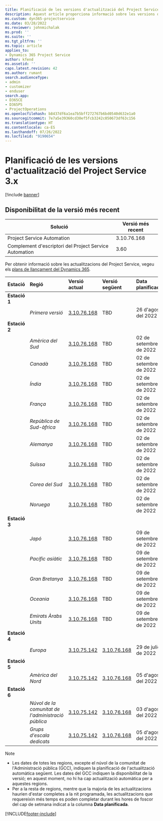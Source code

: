 ```yaml
---
title: Planificació de les versions d'actualització del Project Service 3.x
description: Aquest article proporciona informació sobre les versions disponibles i properes de Dynamics 365 Project Service Automation.
ms.custom: dyn365-projectservice
ms.date: 03/28/2022
ms.reviewer: johnmichalak
ms.prod: ''
ms.suite: ''
ms.tgt_pltfrm: ''
ms.topic: article
applies_to:
- Dynamics 365 Project Service
author: kfend
ms.assetid: ''
caps.latest.revision: 42
ms.author: rumant
search.audienceType:
- admin
- customizer
- enduser
search.app:
- D365CE
- D365PS
- ProjectOperations
ms.openlocfilehash: b8437df6a1ea7b5bff272767b6bd0540d632e1a0
ms.sourcegitcommit: 7e7a5e39360cd30ef5fcb3242c050673df63c156
ms.translationtype: HT
ms.contentlocale: ca-ES
ms.lasthandoff: 07/26/2022
ms.locfileid: "9190654"
---
```

# <a name="update-release-schedule-for-project-service-3x"></a>Planificació de les versions d'actualització del Project Service 3.x

[!include [banner](../includes/psa-now-project-operations.md)]

## <a name="latest-version-availability"></a>Disponibilitat de la versió més recent

| Solució  | Versió més recent |
|-------|----|
| Project Service Automation    | 3.10.76.168 |
| Complement d'escriptori del Project Service Automation                | 3.60          |

Per obtenir informació sobre les actualitzacions del Project Service, vegeu els [plans de llançament del Dynamics 365](/dynamics365/release-plans/). 

| Estació  | Regió | Versió actual | Versió següent |  Data planificada
| :---   | :---   | :---   | :---   |:---   |         
|<strong>Estació 1</strong> | |  |  | |
| | <i>Primera versió</i> | [3.10.76.168](whats-new-ur-45.md) | TBD | 26 d'agost del 2022
|<strong>Estació 2</strong> | |  |  | |
| | <i>Amèrica del Sud</i> | [3.10.76.168](whats-new-ur-45.md) | TBD | 02 de setembre de 2022
| | <i>Canadà</i> | [3.10.76.168](whats-new-ur-45.md) | TBD | 02 de setembre de 2022
| | <i>Índia</i> | [3.10.76.168](whats-new-ur-45.md) | TBD | 02 de setembre de 2022
| | <i>França</i> | [3.10.76.168](whats-new-ur-45.md) | TBD | 02 de setembre de 2022
| | <i>República de Sud-àfrica</i> | [3.10.76.168](whats-new-ur-45.md) | TBD | 02 de setembre de 2022
| | <i>Alemanya</i> | [3.10.76.168](whats-new-ur-45.md) | TBD | 02 de setembre de 2022
| | <i>Suïssa</i> | [3.10.76.168](whats-new-ur-45.md) | TBD | 02 de setembre de 2022
| | <i>Corea del Sud</i> | [3.10.76.168](whats-new-ur-45.md) | TBD | 02 de setembre de 2022
| | <i>Noruega</i> | [3.10.76.168](whats-new-ur-45.md) | TBD | 02 de setembre de 2022
|<strong>Estació 3</strong> | |  |  | |
| | <i>Japó</i> | [3.10.76.168](whats-new-ur-45.md) | TBD | 09 de setembre de 2022
| | <i>Pacífic asiàtic</i> | [3.10.76.168](whats-new-ur-45.md) | TBD | 09 de setembre de 2022
| | <i>Gran Bretanya</i> | [3.10.76.168](whats-new-ur-45.md) | TBD | 09 de setembre de 2022
| | <i>Oceania</i> | [3.10.76.168](whats-new-ur-45.md) | TBD | 09 de setembre de 2022
| | <i>Emirats Àrabs Units</i> | [3.10.76.168](whats-new-ur-45.md) | TBD | 09 de setembre de 2022
|<strong>Estació 4</strong> | |  |  | |
| | <i>Europa</i> | [3.10.75.142](whats-new-ur-44.md) | [3.10.76.168](whats-new-ur-45.md) | 29 de juliol de 2022
|<strong>Estació 5</strong> | |  |  | |
| | <i>Amèrica del Nord</i> | [3.10.75.142](whats-new-ur-44.md) | [3.10.76.168](whats-new-ur-45.md) | 05 d'agost del 2022
|<strong>Estació 6</strong> | |  |  | |
| | <i>Núvol de la comunitat de l'administració pública</i> | [3.10.75.142](whats-new-ur-44.md) | [3.10.76.168](whats-new-ur-45.md) | 03 d'agost del 2022
| | <i>Grups d'escala dedicats</i> | [3.10.75.142](whats-new-ur-44.md) | [3.10.76.168](whats-new-ur-45.md) | 05 d'agost del 2022




>[!Note]
> - Les dates de totes les regions, excepte el núvol de la comunitat de l'Administració pública (GCC), indiquen la planificació de l'actualització automàtica següent. Les dates del GCC indiquen la disponibilitat de la versió; en aquest moment, no hi ha cap actualització automàtica per a aquestes regions.
> - Per a la resta de regions, mentre que la majoria de les actualitzacions haurien d'estar completes a la nit programada, les actualitzacions que requereixin més temps es poden completar durant les hores de foscor del cap de setmana indicat a la columna **Data planificada**.


[!INCLUDE[footer-include](../includes/footer-banner.md)]
